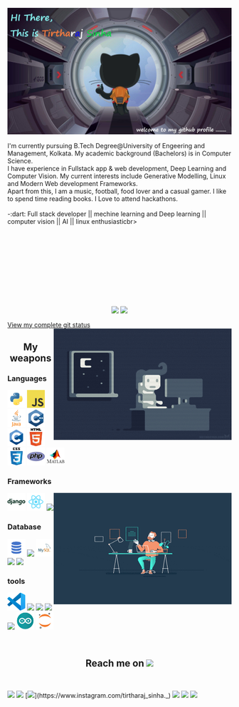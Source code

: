<p align="center"><img src="wp3082255.jpg" alt="Tirtharaj Sinha github banner" border="0"></p>
I'm currently pursuing B.Tech Degree@University of Engeering and Management, Kolkata. My academic background (Bachelors) is in Computer Science.
<br>
I have experience in Fullstack app & web development, Deep Learning and Computer Vision. My current interests include Generative Modelling, Linux and Modern Web development Frameworks.
<br>
Apart from this, I am a music, football, food lover and a casual gamer. I like to spend time reading books. I Love to attend hackathons.
<br><br>
-:dart: Full stack developer || mechine learning and Deep learning || computer vision || AI || linux enthusiasticbr>


<br><br><br><br>
<p align = "center" style="margin-top:100px;">
<img width="60%" height="auto" src="https://github-readme-stats.vercel.app/api?username=tirtharajsinha&show_icons=true&theme=tokyonight" />
<img src = "https://github-readme-stats.vercel.app/api/top-langs/?username=tirtharajsinha&langs_count=10&hide=jupyter%20notebook,html,css,scss,less&theme=radical&layout=compact">
  </p>
<a href="https://gitstats.me/tirtharajsinha">View my complete git status</a>



<br/>
<img align="right" alt="GIF" src="coding.gif?raw=true" width="400" height="250" />
<h2 align="center">My weapons</h2>
<p align="center">
<h3>Languages</h3>          
<code><img height="40" src="https://raw.githubusercontent.com/github/explore/80688e429a7d4ef2fca1e82350fe8e3517d3494d/topics/python/python.png"></code>
<code><img height="40" src="https://raw.githubusercontent.com/github/explore/80688e429a7d4ef2fca1e82350fe8e3517d3494d/topics/javascript/javascript.png"></code>
<code><img height="40" src="https://raw.githubusercontent.com/github/explore/80688e429a7d4ef2fca1e82350fe8e3517d3494d/topics/java/java.png"></code>
<code><img height="40" src="https://raw.githubusercontent.com/github/explore/5c058a388828bb5fde0bcafd4bc867b5bb3f26f3/topics/cpp/cpp.png"></code>
<code><img height="40" src="https://raw.githubusercontent.com/github/explore/80688e429a7d4ef2fca1e82350fe8e3517d3494d/topics/c/c.png"></code>
<code><img height="40" src="https://raw.githubusercontent.com/github/explore/80688e429a7d4ef2fca1e82350fe8e3517d3494d/topics/html/html.png"></code>
<code><img height="40" src="https://raw.githubusercontent.com/github/explore/80688e429a7d4ef2fca1e82350fe8e3517d3494d/topics/css/css.png"></code>
<code><img height="40" src="https://raw.githubusercontent.com/github/explore/ccc16358ac4530c6a69b1b80c7223cd2744dea83/topics/php/php.png"></code>
<code><img height="40" src="https://raw.githubusercontent.com/github/explore/80688e429a7d4ef2fca1e82350fe8e3517d3494d/topics/matlab/matlab.png"></code>


<h3>Frameworks</h3>
<code><img height="40" src="https://raw.githubusercontent.com/github/explore/80688e429a7d4ef2fca1e82350fe8e3517d3494d/topics/django/django.png"></code>
<code><img height="40" src="https://raw.githubusercontent.com/github/explore/80688e429a7d4ef2fca1e82350fe8e3517d3494d/topics/react/react.png"></code>
<code><img height="40" src="https://www.seekpng.com/png/detail/70-701539_flask-flask-python-png.png"></code>

<img align="right" alt="GIF" src="coding2.gif?raw=true" width="400" height="250" />
<h3>Database</h3>
<code><img height="40" src="https://raw.githubusercontent.com/github/explore/80688e429a7d4ef2fca1e82350fe8e3517d3494d/topics/sql/sql.png"></code>
<code><img height="40" src="https://www.phpmyadmin.net/static/images/logo.png"></code>
<code><img height="40" src="https://raw.githubusercontent.com/github/explore/80688e429a7d4ef2fca1e82350fe8e3517d3494d/topics/mysql/mysql.png"></code>
<code><img height="40" src="https://sybyl.com/wp-content/uploads/2019/11/Oracle-Logo-For-Website.png"></code>
<code><img height="40" src="https://upload.wikimedia.org/wikipedia/commons/thumb/9/97/Sqlite-square-icon.svg/1200px-Sqlite-square-icon.svg.png"></code>

<h3>tools</h3>
<code><img height="40" src="https://raw.githubusercontent.com/github/explore/80688e429a7d4ef2fca1e82350fe8e3517d3494d/topics/visual-studio-code/visual-studio-code.png"></code>
<code><img height="40" src="https://seeklogo.com/images/A/atom-logo-19BD90FF87-seeklogo.com.png"></code>
<code><img height="40" src="https://images-wixmp-ed30a86b8c4ca887773594c2.wixmp.com/f/217d5ea0-623d-40b1-9b31-027b904a5f15/dccudp7-3a29ffd5-4e85-4123-88cc-4e948bedd7c1.png/v1/fill/w_512,h_512,strp/honeycomb_icon_pycharm_by_mauriliosm_dccudp7-fullview.png?token=eyJ0eXAiOiJKV1QiLCJhbGciOiJIUzI1NiJ9.eyJzdWIiOiJ1cm46YXBwOjdlMGQxODg5ODIyNjQzNzNhNWYwZDQxNWVhMGQyNmUwIiwiaXNzIjoidXJuOmFwcDo3ZTBkMTg4OTgyMjY0MzczYTVmMGQ0MTVlYTBkMjZlMCIsIm9iaiI6W1t7ImhlaWdodCI6Ijw9NTEyIiwicGF0aCI6IlwvZlwvMjE3ZDVlYTAtNjIzZC00MGIxLTliMzEtMDI3YjkwNGE1ZjE1XC9kY2N1ZHA3LTNhMjlmZmQ1LTRlODUtNDEyMy04OGNjLTRlOTQ4YmVkZDdjMS5wbmciLCJ3aWR0aCI6Ijw9NTEyIn1dXSwiYXVkIjpbInVybjpzZXJ2aWNlOmltYWdlLm9wZXJhdGlvbnMiXX0.8m13Ix9vFqKMv4e8HDJ8t4aVjP1dgqSSw9Uh4pIiBdE"></code>
<code><img height="40" src="https://static.javatpoint.com/intellij-idea/images/intellij-idea-tutorial.png"></code>
<code><img height="40" src="https://1.bp.blogspot.com/-LgTa-xDiknI/X4EflN56boI/AAAAAAAAPuk/24YyKnqiGkwRS9-_9suPKkfsAwO4wHYEgCLcBGAsYHQ/s0/image9.png"></code>
<code><img height="40" src="https://raw.githubusercontent.com/github/explore/80688e429a7d4ef2fca1e82350fe8e3517d3494d/topics/arduino/arduino.png"></code>
<code><img height="40" src="https://raw.githubusercontent.com/github/explore/80688e429a7d4ef2fca1e82350fe8e3517d3494d/topics/jupyter-notebook/jupyter-notebook.png"></code>


</p>
<br/>
<h2 align="center">Reach me on <img src="https://media.giphy.com/media/mGcNjsfWAjY5AEZNw6/giphy.gif" width="50"></h2>
<br>


[![](https://img.shields.io/badge/-website-green?style=for-the-badge&logo=website&link=https://tirtharajsinha.github.io)](https://tirtharajsinha.github.io)
[![](https://img.shields.io/badge/-tirtharaj_sinha-blue?style=for-the-badge&logo=Linkedin&logoColor=white&link=https://www.linkedin.com/in/tirtharaj-sinha)](https://www.linkedin.com/in/tirtharaj-sinha)
[![](https://img.shields.io/badge/-tirtharaj_sinha_-purple?style=for-the-badge&logo=instagram&logoColor=white&link=https://www.instagram.com/tirtharaj_sinha_)](https://www.instagram.com/tirtharaj_sinha._)
[![](https://img.shields.io/badge/-sinhatirtharaj@gmail.com-c14438?style=for-the-badge&logo=gmail&logoColor=white&link=mailto:tirtharajsinha)](mailto:tirtharajsinha@gmail.com)
[![](https://img.shields.io/website?label=website&style=for-the-badge&url=https://tirtharajsinha.github.io)](https://github.com/tirtharajsinha)
[![](https://img.shields.io/badge/-Tirtharaj_sinha-blue?style=for-the-badge&logo=twitter&logoColor=white&link=https://twitter.com/sinha_tirtharaj)](https://twitter.com/sinha_tirtharaj)
 

